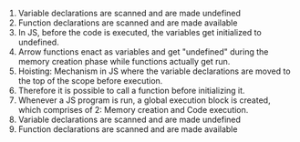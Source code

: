 1. Variable declarations are scanned and are made undefined
2. Function declarations are scanned and are made available
3. In JS, before the code is executed, the variables get initialized to undefined.
4. Arrow functions enact as variables and get "undefined" during the memory creation phase while functions actually get run.
5. Hoisting: Mechanism in JS where the variable declarations are moved to the top of the scope before execution. 
6. Therefore it is possible to call a function before initializing it.
7. Whenever a JS program is run, a global execution block is created, which comprises of 2: Memory creation and Code execution.
8. Variable declarations are scanned and are made undefined
9. Function declarations are scanned and are made available